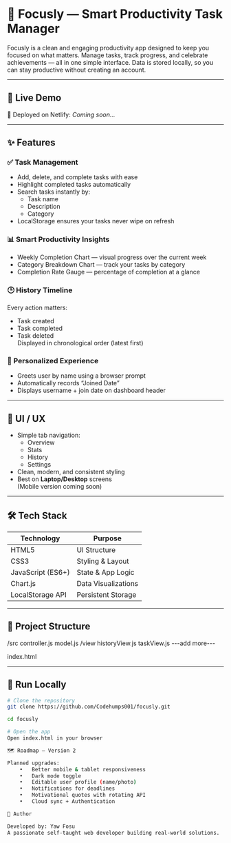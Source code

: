 # 🎯 Focusly — Smart Productivity Task Manager

Focusly is a clean and engaging productivity app designed to keep you focused on what matters. Manage tasks, track progress, and celebrate achievements — all in one simple interface. Data is stored locally, so you can stay productive without creating an account.

---

## 🚀 Live Demo

🔗 Deployed on Netlify: _Coming soon…_

---

## ✨ Features

### ✅ Task Management

- Add, delete, and complete tasks with ease
- Highlight completed tasks automatically
- Search tasks instantly by:
  - Task name
  - Description
  - Category
- LocalStorage ensures your tasks never wipe on refresh

### 📊 Smart Productivity Insights

- Weekly Completion Chart — visual progress over the current week
- Category Breakdown Chart — track your tasks by category
- Completion Rate Gauge — percentage of completion at a glance

### 🕒 History Timeline

Every action matters:

- Task created
- Task completed
- Task deleted  
  Displayed in chronological order (latest first)

### 👤 Personalized Experience

- Greets user by name using a browser prompt
- Automatically records “Joined Date”
- Displays username + join date on dashboard header

---

## 🎨 UI / UX

- Simple tab navigation:
  - Overview
  - Stats
  - History
  - Settings
- Clean, modern, and consistent styling
- Best on **Laptop/Desktop** screens  
  (Mobile version coming soon)

---

## 🛠️ Tech Stack

| Technology        | Purpose             |
| ----------------- | ------------------- |
| HTML5             | UI Structure        |
| CSS3              | Styling & Layout    |
| JavaScript (ES6+) | State & App Logic   |
| Chart.js          | Data Visualizations |
| LocalStorage API  | Persistent Storage  |

---

## 📁 Project Structure

/src
controller.js
model.js
/view
historyView.js
taskView.js
---add more---

index.html

---

## 🧪 Run Locally

```bash
# Clone the repository
git clone https://github.com/Codehumps001/focusly.git

cd focusly

# Open the app
Open index.html in your browser

🗺️ Roadmap — Version 2

Planned upgrades:
	•	Better mobile & tablet responsiveness
	•	Dark mode toggle
	•	Editable user profile (name/photo)
	•	Notifications for deadlines
	•	Motivational quotes with rotating API
	•	Cloud sync + Authentication

👑 Author

Developed by: Yaw Fosu
A passionate self-taught web developer building real-world solutions.
```
